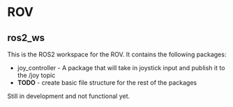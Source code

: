 # ROV

## ros2_ws
This is the ROS2 workspace for the ROV. It contains the following packages:
- joy_controller - A package that will take in joystick input and publish it to the /joy topic
- **TODO** - create basic file structure for the rest of the packages

Still in development and not functional yet. 